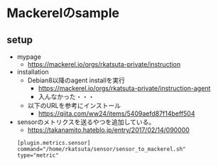 # Mackerelのsample
## setup
* mypage
  - https://mackerel.io/orgs/rkatsuta-private/instruction
* installation
  - Debian8以降のagent installを実行
    - https://mackerel.io/orgs/rkatsuta-private/instruction-agent
    - 入んなかった・・・
  - 以下のURLを参考にインストール
    - https://qiita.com/ww24/items/5409aefd87f14beff504
* sensorのメトリクスを送るやつを追加している。
  - https://takanamito.hateblo.jp/entry/2017/02/14/090000
  ```
  [plugin.metrics.sensor]
  command="/home/rkatsuta/sensor/sensor_to_mackerel.sh"
  type="metric"
  ```
